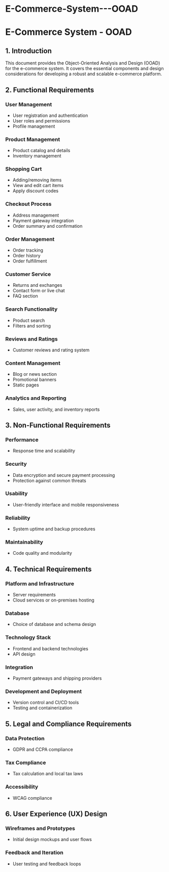 # E-Commerce-System---OOAD


# E-Commerce System - OOAD

## 1. Introduction

This document provides the Object-Oriented Analysis and Design (OOAD) for the e-commerce system. It covers the essential components and design considerations for developing a robust and scalable e-commerce platform.

## 2. Functional Requirements

### User Management
- User registration and authentication
- User roles and permissions
- Profile management

### Product Management
- Product catalog and details
- Inventory management

### Shopping Cart
- Adding/removing items
- View and edit cart items
- Apply discount codes

### Checkout Process
- Address management
- Payment gateway integration
- Order summary and confirmation

### Order Management
- Order tracking
- Order history
- Order fulfillment

### Customer Service
- Returns and exchanges
- Contact form or live chat
- FAQ section

### Search Functionality
- Product search
- Filters and sorting

### Reviews and Ratings
- Customer reviews and rating system

### Content Management
- Blog or news section
- Promotional banners
- Static pages

### Analytics and Reporting
- Sales, user activity, and inventory reports

## 3. Non-Functional Requirements

### Performance
- Response time and scalability

### Security
- Data encryption and secure payment processing
- Protection against common threats

### Usability
- User-friendly interface and mobile responsiveness

### Reliability
- System uptime and backup procedures

### Maintainability
- Code quality and modularity

## 4. Technical Requirements

### Platform and Infrastructure
- Server requirements
- Cloud services or on-premises hosting

### Database
- Choice of database and schema design

### Technology Stack
- Frontend and backend technologies
- API design

### Integration
- Payment gateways and shipping providers

### Development and Deployment
- Version control and CI/CD tools
- Testing and containerization

## 5. Legal and Compliance Requirements

### Data Protection
- GDPR and CCPA compliance

### Tax Compliance
- Tax calculation and local tax laws

### Accessibility
- WCAG compliance

## 6. User Experience (UX) Design

### Wireframes and Prototypes
- Initial design mockups and user flows

### Feedback and Iteration
- User testing and feedback loops
